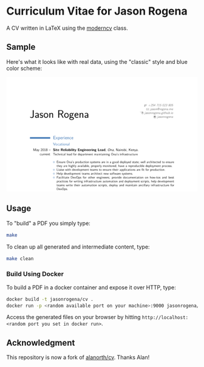 # Curriculum Vitae for Jason Rogena
A CV written in LaTeX using the [moderncv](http://www.ctan.org/pkg/moderncv) class.

## Sample
Here's what it looks like with real data, using the "classic" style and blue color scheme:

![Image](/cv_sample.png?raw=true "Sample CV")

## Usage
To "build" a PDF you simply type:

```sh
make
```

To clean up all generated and intermediate content, type:

```sh
make clean
```

### Build Using Docker 
To build a PDF in a docker container and expose it over HTTP, type:

```sh
docker build -t jasonrogena/cv .
docker run -p <random available port on your machine>:9000 jasonrogena/cv
```

Access the generated files on your browser by hitting `http://localhost:<random port you set in docker run>`.

## Acknowledgment
This repository is now a fork of [alanorth/cv](https://github.com/alanorth/cv/). Thanks Alan!